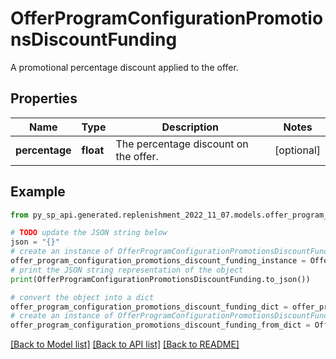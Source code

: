 # OfferProgramConfigurationPromotionsDiscountFunding

A promotional percentage discount applied to the offer.

## Properties

Name | Type | Description | Notes
------------ | ------------- | ------------- | -------------
**percentage** | **float** | The percentage discount on the offer. | [optional] 

## Example

```python
from py_sp_api.generated.replenishment_2022_11_07.models.offer_program_configuration_promotions_discount_funding import OfferProgramConfigurationPromotionsDiscountFunding

# TODO update the JSON string below
json = "{}"
# create an instance of OfferProgramConfigurationPromotionsDiscountFunding from a JSON string
offer_program_configuration_promotions_discount_funding_instance = OfferProgramConfigurationPromotionsDiscountFunding.from_json(json)
# print the JSON string representation of the object
print(OfferProgramConfigurationPromotionsDiscountFunding.to_json())

# convert the object into a dict
offer_program_configuration_promotions_discount_funding_dict = offer_program_configuration_promotions_discount_funding_instance.to_dict()
# create an instance of OfferProgramConfigurationPromotionsDiscountFunding from a dict
offer_program_configuration_promotions_discount_funding_from_dict = OfferProgramConfigurationPromotionsDiscountFunding.from_dict(offer_program_configuration_promotions_discount_funding_dict)
```
[[Back to Model list]](../README.md#documentation-for-models) [[Back to API list]](../README.md#documentation-for-api-endpoints) [[Back to README]](../README.md)


